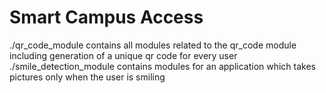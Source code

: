 # Smart Campus Access
./qr_code_module contains all modules related to the qr_code module including generation of a unique qr code for every user
./smile_detection_module contains modules for an application which takes pictures only when the user is smiling

